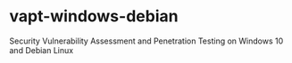 # vapt-windows-debian
Security Vulnerability Assessment and Penetration Testing on Windows 10 and Debian Linux
